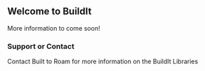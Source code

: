 ## Welcome to BuildIt

More information to come soon!

### Support or Contact

Contact Built to Roam for more information on the BuildIt Libraries
